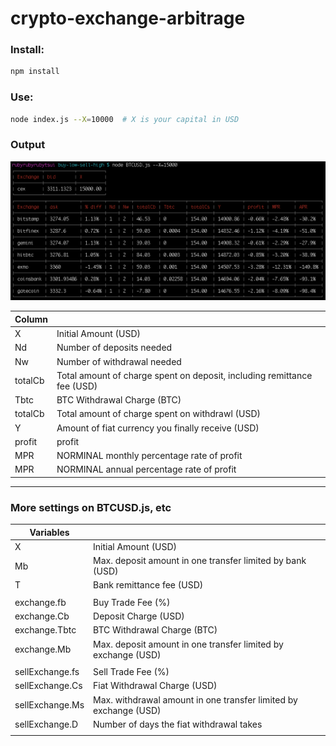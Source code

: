 # crypto-exchange-arbitrage

### Install:
```sh
npm install
```

### Use:
```sh
node index.js --X=10000  # X is your capital in USD
```

### Output
![Output](result.png)

| Column     | |
|---|---|
| X | Initial Amount (USD) |
| Nd | Number of deposits needed |
| Nw | Number of withdrawal needed |
| totalCb | Total amount of charge spent on deposit, including remittance fee (USD)|
| Tbtc | BTC Withdrawal Charge (BTC)|
| totalCb | Total amount of charge spent on withdrawl (USD) |
| Y | Amount of fiat currency you finally receive (USD) |
| profit | profit |
| MPR | NORMINAL monthly percentage rate of profit |
| MPR | NORMINAL annual percentage rate of profit |

---

### More settings on BTCUSD.js, etc
| Variables     |                                                               |
|---------------|---------------------------------------------------------------|
| X | Initial Amount (USD) |
| Mb | Max. deposit amount in one transfer limited by bank (USD) |
| T | Bank remittance fee (USD) |
| | |
| exchange.fb   | Buy Trade Fee (%)                                             |
| exchange.Cb   | Deposit Charge (USD)                                          |
| exchange.Tbtc | BTC Withdrawal Charge (BTC)                                     |
| exchange.Mb   | Max. deposit amount in one transfer limited by exchange (USD) |
| | |
| sellExchange.fs | Sell Trade Fee (%)                                              |
| sellExchange.Cs | Fiat Withdrawal Charge (USD)                                    |
| sellExchange.Ms | Max. withdrawal amount in one transfer limited by exchange (USD) |
| sellExchange.D  | Number of days the fiat withdrawal takes                         |
| | |
